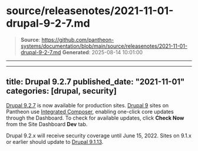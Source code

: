 # source/releasenotes/2021-11-01-drupal-9-2-7.md

> **Source**: https://github.com/pantheon-systems/documentation/blob/main/source/releasenotes/2021-11-01-drupal-9-2-7.md
> **Generated**: 2025-08-14 10:01:00

---

---
title: Drupal 9.2.7
published_date: "2021-11-01"
categories: [drupal, security]
---
[Drupal 9.2.7](https://www.drupal.org/project/drupal/releases/9.2.7) is now available for production sites. [Drupal 9](/drupal) sites on Pantheon use [Integrated Composer](/guides/integrated-composer), enabling one-click core updates through the Dashboard. To check for available updates, click **Check Now** from the Site Dashboard **Dev** tab.

Drupal 9.2.x will receive security coverage until June 15, 2022. Sites on 9.1.x or earlier should update to [Drupal 9.1.13](https://www.drupal.org/project/drupal/releases/9.1.11).
